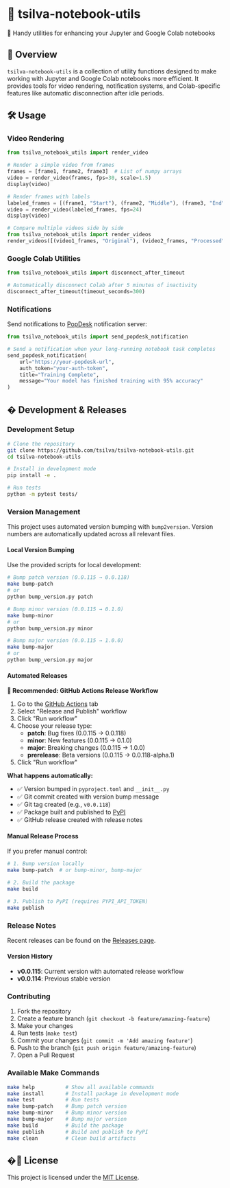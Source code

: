 # 🧰 tsilva-notebook-utils

🔬 Handy utilities for enhancing your Jupyter and Google Colab notebooks

## 📖 Overview

`tsilva-notebook-utils` is a collection of utility functions designed to make working with Jupyter and Google Colab notebooks more efficient. It provides tools for video rendering, notification systems, and Colab-specific features like automatic disconnection after idle periods.

## 🛠️ Usage

### Video Rendering

```python
from tsilva_notebook_utils import render_video

# Render a simple video from frames
frames = [frame1, frame2, frame3]  # List of numpy arrays
video = render_video(frames, fps=30, scale=1.5)
display(video)

# Render frames with labels
labeled_frames = [(frame1, "Start"), (frame2, "Middle"), (frame3, "End")]
video = render_video(labeled_frames, fps=24)
display(video)

# Compare multiple videos side by side
from tsilva_notebook_utils import render_videos
render_videos([(video1_frames, "Original"), (video2_frames, "Processed")])
```

### Google Colab Utilities

```python
from tsilva_notebook_utils import disconnect_after_timeout

# Automatically disconnect Colab after 5 minutes of inactivity
disconnect_after_timeout(timeout_seconds=300)
```

### Notifications

Send notifications to [PopDesk](https://github.com/tsilva/popdesk) notification server:

```python
from tsilva_notebook_utils import send_popdesk_notification

# Send a notification when your long-running notebook task completes
send_popdesk_notification(
    url="https://your-popdesk-url",
    auth_token="your-auth-token",
    title="Training Complete",
    message="Your model has finished training with 95% accuracy"
)
```

## � Development & Releases

### Development Setup

```bash
# Clone the repository
git clone https://github.com/tsilva/tsilva-notebook-utils.git
cd tsilva-notebook-utils

# Install in development mode
pip install -e .

# Run tests
python -m pytest tests/
```

### Version Management

This project uses automated version bumping with `bump2version`. Version numbers are automatically updated across all relevant files.

#### Local Version Bumping

Use the provided scripts for local development:

```bash
# Bump patch version (0.0.115 → 0.0.118)
make bump-patch
# or
python bump_version.py patch

# Bump minor version (0.0.115 → 0.1.0)
make bump-minor
# or
python bump_version.py minor

# Bump major version (0.0.115 → 1.0.0)
make bump-major
# or
python bump_version.py major
```

#### Automated Releases

**🎯 Recommended: GitHub Actions Release Workflow**

1. Go to the [GitHub Actions](../../actions) tab
2. Select "Release and Publish" workflow
3. Click "Run workflow"
4. Choose your release type:
   - **patch**: Bug fixes (0.0.115 → 0.0.118)
   - **minor**: New features (0.0.115 → 0.1.0)
   - **major**: Breaking changes (0.0.115 → 1.0.0)
   - **prerelease**: Beta versions (0.0.115 → 0.0.118-alpha.1)
5. Click "Run workflow"

**What happens automatically:**
- ✅ Version bumped in `pyproject.toml` and `__init__.py`
- ✅ Git commit created with version bump message
- ✅ Git tag created (e.g., `v0.0.118`)
- ✅ Package built and published to [PyPI](https://pypi.org/project/tsilva-notebook-utils/)
- ✅ GitHub release created with release notes

#### Manual Release Process

If you prefer manual control:

```bash
# 1. Bump version locally
make bump-patch  # or bump-minor, bump-major

# 2. Build the package
make build

# 3. Publish to PyPI (requires PYPI_API_TOKEN)
make publish
```

### Release Notes

Recent releases can be found on the [Releases page](../../releases).

#### Version History
- **v0.0.115**: Current version with automated release workflow
- **v0.0.114**: Previous stable version

### Contributing

1. Fork the repository
2. Create a feature branch (`git checkout -b feature/amazing-feature`)
3. Make your changes
4. Run tests (`make test`)
5. Commit your changes (`git commit -m 'Add amazing feature'`)
6. Push to the branch (`git push origin feature/amazing-feature`)
7. Open a Pull Request

### Available Make Commands

```bash
make help          # Show all available commands
make install       # Install package in development mode
make test          # Run tests
make bump-patch    # Bump patch version
make bump-minor    # Bump minor version
make bump-major    # Bump major version
make build         # Build the package
make publish       # Build and publish to PyPI
make clean         # Clean build artifacts
```

## �📄 License

This project is licensed under the [MIT License](LICENSE).
